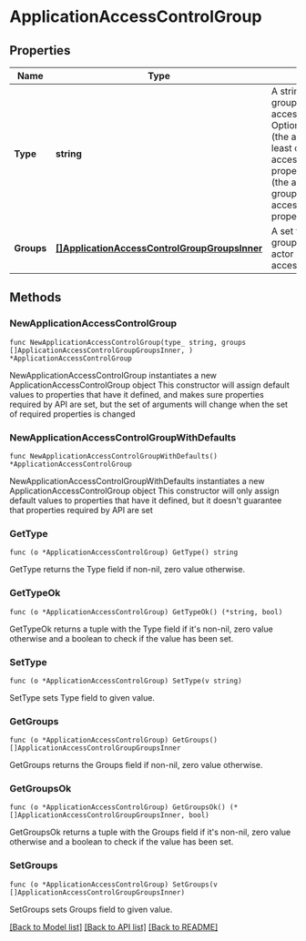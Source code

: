 # ApplicationAccessControlGroup

## Properties

Name | Type | Description | Notes
------------ | ------------- | ------------- | -------------
**Type** | **string** | A string that specifies the group type required to access the application. Options are ANY_GROUP (the actor must belong to at least one group listed in the accessControl.group.groups property) and ALL_GROUPS (the actor must belong to all groups listed in the accessControl.group.groups property). | 
**Groups** | [**[]ApplicationAccessControlGroupGroupsInner**](ApplicationAccessControlGroupGroupsInner.md) | A set that specifies the group IDs for the groups the actor must belong to for access to the application. | 

## Methods

### NewApplicationAccessControlGroup

`func NewApplicationAccessControlGroup(type_ string, groups []ApplicationAccessControlGroupGroupsInner, ) *ApplicationAccessControlGroup`

NewApplicationAccessControlGroup instantiates a new ApplicationAccessControlGroup object
This constructor will assign default values to properties that have it defined,
and makes sure properties required by API are set, but the set of arguments
will change when the set of required properties is changed

### NewApplicationAccessControlGroupWithDefaults

`func NewApplicationAccessControlGroupWithDefaults() *ApplicationAccessControlGroup`

NewApplicationAccessControlGroupWithDefaults instantiates a new ApplicationAccessControlGroup object
This constructor will only assign default values to properties that have it defined,
but it doesn't guarantee that properties required by API are set

### GetType

`func (o *ApplicationAccessControlGroup) GetType() string`

GetType returns the Type field if non-nil, zero value otherwise.

### GetTypeOk

`func (o *ApplicationAccessControlGroup) GetTypeOk() (*string, bool)`

GetTypeOk returns a tuple with the Type field if it's non-nil, zero value otherwise
and a boolean to check if the value has been set.

### SetType

`func (o *ApplicationAccessControlGroup) SetType(v string)`

SetType sets Type field to given value.


### GetGroups

`func (o *ApplicationAccessControlGroup) GetGroups() []ApplicationAccessControlGroupGroupsInner`

GetGroups returns the Groups field if non-nil, zero value otherwise.

### GetGroupsOk

`func (o *ApplicationAccessControlGroup) GetGroupsOk() (*[]ApplicationAccessControlGroupGroupsInner, bool)`

GetGroupsOk returns a tuple with the Groups field if it's non-nil, zero value otherwise
and a boolean to check if the value has been set.

### SetGroups

`func (o *ApplicationAccessControlGroup) SetGroups(v []ApplicationAccessControlGroupGroupsInner)`

SetGroups sets Groups field to given value.



[[Back to Model list]](../README.md#documentation-for-models) [[Back to API list]](../README.md#documentation-for-api-endpoints) [[Back to README]](../README.md)



